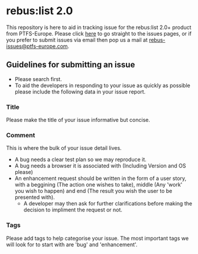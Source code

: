 # rebus:list 2.0
This repository is here to aid in tracking issue for the rebus:list 2.0+ product from PTFS-Europe. Please click [here](../../issues) to go straight to the issues pages, or if you prefer to submit issues via email then pop us a mail at rebus-issues@ptfs-europe.com.

## Guidelines for submitting an issue
* Please search first.
* To aid the developers in responding to your issue as quickly as possible please include the following data in your issue report.

### Title
Please make the title of your issue informative but concise.

### Comment
This is where the bulk of your issue detail lives.
* A bug needs a clear test plan so we may reproduce it.
* A bug needs a browser it is associated with (Including Version and OS please)
* An enhancement request should be written in the form of a user story, with a beggining (The action one wishes to take), middle (Any 'work' you wish to happen) and end (The result you wish the user to be presented with).
  * A developer may then ask for further clarifications before making the decision to impliment the request or not.

### Tags
Please add tags to help categorise your issue. The most important tags we will look for to start with are 'bug' and 'enhancement'.
